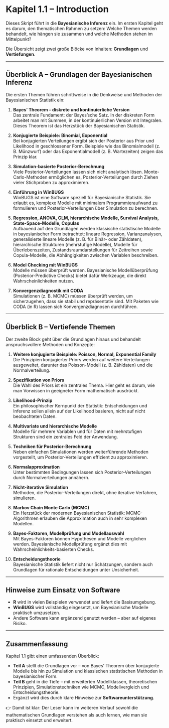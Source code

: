 # Kapitel 1.1 – Introduction

Dieses Skript führt in die **Bayesianische Inferenz** ein. Im ersten Kapitel geht es darum, den thematischen Rahmen zu setzen: Welche Themen werden behandelt, wie hängen sie zusammen und welche Methoden stehen im Mittelpunkt?  

Die Übersicht zeigt zwei große Blöcke von Inhalten: **Grundlagen** und **Vertiefungen**.  

---

## Überblick A – Grundlagen der Bayesianischen Inferenz

Die ersten Themen führen schrittweise in die Denkweise und Methoden der Bayesianischen Statistik ein:  

1. **Bayes’ Theorem – diskrete und kontinuierliche Version**  
   Das zentrale Fundament: der Bayes’sche Satz. In der diskreten Form arbeitet man mit Summen, in der kontinuierlichen Version mit Integralen. Dieses Theorem ist das Herzstück der Bayesianischen Statistik.  

2. **Konjugierte Beispiele: Binomial, Exponential**  
   Bei konjugierten Verteilungen ergibt sich der Posterior aus Prior und Likelihood in geschlossener Form. Beispiele wie das Binomialmodell (z. B. Münzwurf) oder das Exponentialmodell (z. B. Wartezeiten) zeigen das Prinzip klar.  

3. **Simulation-basierte Posterior-Berechnung**  
   Viele Posterior-Verteilungen lassen sich nicht analytisch lösen. Monte-Carlo-Methoden ermöglichen es, Posterior-Verteilungen durch Ziehen vieler Stichproben zu approximieren.  

4. **Einführung in WinBUGS**  
   WinBUGS ist eine Software speziell für Bayesianische Statistik. Sie erlaubt es, komplexe Modelle mit minimalem Programmieraufwand zu formulieren und Posterior-Verteilungen über Simulation zu berechnen.  

5. **Regression, ANOVA, GLM, hierarchische Modelle, Survival Analysis, State-Space-Modelle, Copulas**  
   Aufbauend auf den Grundlagen werden klassische statistische Modelle in bayesianischer Form betrachtet: lineare Regression, Varianzanalysen, generalisierte lineare Modelle (z. B. für Binär- oder Zähldaten), hierarchische Strukturen (mehrstufige Modelle), Modelle für Überlebenszeiten, Zustandsraumdarstellungen für Zeitreihen sowie Copula-Modelle, die Abhängigkeiten zwischen Variablen beschreiben.  

6. **Model Checking mit WinBUGS**  
   Modelle müssen überprüft werden. Bayesianische Modellüberprüfung (Posterior-Predictive Checks) bietet dafür Werkzeuge, die direkt Wahrscheinlichkeiten nutzen.  

7. **Konvergenzdiagnostik mit CODA**  
   Simulationen (z. B. MCMC) müssen überprüft werden, um sicherzugehen, dass sie stabil und repräsentativ sind. Mit Paketen wie CODA (in R) lassen sich Konvergenzdiagnosen durchführen.  

---

## Überblick B – Vertiefende Themen

Der zweite Block geht über die Grundlagen hinaus und behandelt anspruchsvollere Methoden und Konzepte:  

1. **Weitere konjugierte Beispiele: Poisson, Normal, Exponential Family**  
   Die Prinzipien konjugierter Priors werden auf weitere Verteilungen ausgeweitet, darunter das Poisson-Modell (z. B. Zähldaten) und die Normalverteilung.  

2. **Spezifikation von Priors**  
   Die Wahl des Priors ist ein zentrales Thema. Hier geht es darum, wie man Vorwissen in geeigneter Form mathematisch ausdrückt.  

3. **Likelihood-Prinzip**  
   Ein philosophischer Kernpunkt der Statistik: Entscheidungen und Inferenz sollen allein auf der Likelihood basieren, nicht auf nicht beobachteten Daten.  

4. **Multivariate und hierarchische Modelle**  
   Modelle für mehrere Variablen und für Daten mit mehrstufigen Strukturen sind ein zentrales Feld der Anwendung.  

5. **Techniken für Posterior-Berechnung**  
   Neben einfachen Simulationen werden weiterführende Methoden vorgestellt, um Posterior-Verteilungen effizient zu approximieren.  

6. **Normalapproximation**  
   Unter bestimmten Bedingungen lassen sich Posterior-Verteilungen durch Normalverteilungen annähern.  

7. **Nicht-iterative Simulation**  
   Methoden, die Posterior-Verteilungen direkt, ohne iterative Verfahren, simulieren.  

8. **Markov Chain Monte Carlo (MCMC)**  
   Ein Herzstück der modernen Bayesianischen Statistik: MCMC-Algorithmen erlauben die Approximation auch in sehr komplexen Modellen.  

9. **Bayes-Faktoren, Modellprüfung und Modellauswahl**  
   Mit Bayes-Faktoren können Hypothesen und Modelle verglichen werden. Bayesianische Modellprüfung ergänzt dies mit Wahrscheinlichkeits-basierten Checks.  

10. **Entscheidungstheorie**  
   Bayesianische Statistik liefert nicht nur Schätzungen, sondern auch Grundlagen für rationale Entscheidungen unter Unsicherheit.  

---

## Hinweise zum Einsatz von Software

- **R** wird in vielen Beispielen verwendet und liefert die Basisumgebung.  
- **WinBUGS** wird vollständig eingesetzt, um Bayesianische Modelle praktisch umzusetzen.  
- Andere Software kann ergänzend genutzt werden – aber auf eigenes Risiko.  

---

## Zusammenfassung  

Kapitel 1.1 gibt einen umfassenden Überblick:  
- **Teil A** stellt die Grundlagen vor – von Bayes’ Theorem über konjugierte Modelle bis hin zu Simulation und klassischen statistischen Methoden in bayesianischer Form.  
- **Teil B** geht in die Tiefe – mit erweiterten Modellklassen, theoretischen Prinzipien, Simulationstechniken wie MCMC, Modellvergleich und Entscheidungstheorie.  
- Ergänzt wird dies durch klare Hinweise zur **Softwareunterstützung**.  

👉 Damit ist klar: Der Leser kann im weiteren Verlauf sowohl die mathematischen Grundlagen verstehen als auch lernen, wie man sie praktisch einsetzt und erweitert.  
